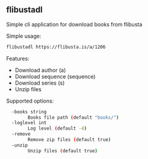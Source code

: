 ## flibustadl
Simple cli application for download books from flibusta

Simple usage:
```bash
flibustadl https://flibusta.is/a/1206
```

Features:
- Download author (a)
- Download sequence (sequence)
- Download series (s)
- Unzip files

Supported options:
```bash
  -books string
        Books file path (default "books/")
  -loglevel int
        Log level (default -4)
  -remove
        Remove zip files (default true)
  -unzip
        Unzip files (default true)
```